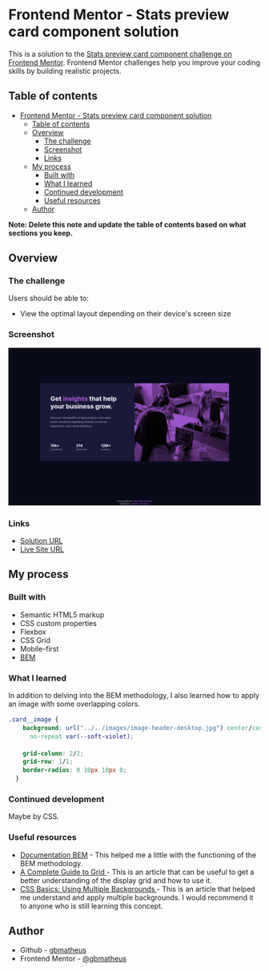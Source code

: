 # Frontend Mentor - Stats preview card component solution

This is a solution to the [Stats preview card component challenge on Frontend Mentor](https://www.frontendmentor.io/challenges/stats-preview-card-component-8JqbgoU62). Frontend Mentor challenges help you improve your coding skills by building realistic projects. 

## Table of contents

- [Frontend Mentor - Stats preview card component solution](#frontend-mentor---stats-preview-card-component-solution)
  - [Table of contents](#table-of-contents)
  - [Overview](#overview)
    - [The challenge](#the-challenge)
    - [Screenshot](#screenshot)
    - [Links](#links)
  - [My process](#my-process)
    - [Built with](#built-with)
    - [What I learned](#what-i-learned)
    - [Continued development](#continued-development)
    - [Useful resources](#useful-resources)
  - [Author](#author)

**Note: Delete this note and update the table of contents based on what sections you keep.**

## Overview

### The challenge

Users should be able to:

- View the optimal layout depending on their device's screen size

### Screenshot

![Stats Preview Card Component Solution](./images/stats_preview_card_component_solution.png)

### Links

- [Solution URL](https://github.com/gbmatheus/stats-preview-card-component)
- [Live Site URL](https://stats-preview-card-componen-gbmatheus.netlify.app/)

## My process

### Built with

- Semantic HTML5 markup
- CSS custom properties
- Flexbox
- CSS Grid
- Mobile-first
- [BEM](https://en.bem.info/methodology/)

### What I learned

In addition to delving into the BEM methodology, I also learned how to apply an image with some overlapping colors.

```css
.card__image {
    background: url("../../images/image-header-desktop.jpg") center/cover
      no-repeat var(--soft-violet);

    grid-column: 2/2;
    grid-row: 1/1;
    border-radius: 0 10px 10px 0;
  }
```

### Continued development

Maybe by CSS.

### Useful resources

- [Documentation BEM](https://en.bem.info/methodology/) - This helped me a little with the functioning of the BEM methodology.
- [A Complete Guide to Grid ](https://css-tricks.com/snippets/css/complete-guide-grid/) - This is an article that can be useful to get a better understanding of the display grid and how to use it.
- [CSS Basics: Using Multiple Backgrounds ](https://css-tricks.com/css-basics-using-multiple-backgrounds/) - This is an article that helped me understand and apply multiple backgrounds. I would recommend it to anyone who is still learning this concept.

## Author

- Github - [gbmatheus](https://github.com/gbmatheus)
- Frontend Mentor - [@gbmatheus](https://www.frontendmentor.io/profile/gbmatheus)